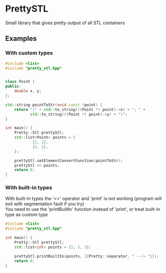 # PrettySTL

Small library that gives pretty output of all STL containers

## Examples
### With custom types
```c++
#include <list>
#include "pretty_stl.hpp"


class Point {
public:
    double x, y;
};

std::string pointToStr(void const *point) {
    return "(" + std::to_string(((Point *) point)->x) + "; " +
           std::to_string(((Point *) point)->y) + ")";
}

int main() {
    Pretty::Stl prettyStl;
    std::list<Point> points = {
            {1, 1},
            {2, 2},
    };

    prettyStl.setElementConvertFunction(pointToStr);
    prettyStl << points;
    return 0;
}
```
### With built-in types
With built-in types the '<<' operator and 'print' is not working (program will exit with segmentation fault if you try)  
You need to use the 'printBuiltIn' function instead of 'print', or treat built-in type as custom type
```c++
#include <list>
#include "pretty_stl.hpp"

int main() {
    Pretty::Stl prettyStl;
    std::list<int> points = {1, 2, 3};

    prettyStl.printBuiltIn(points, {{Pretty::separator, " ---> "}});
    return 0;
}
```